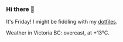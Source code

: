 ### Hi there :wave:

It's Friday! I might be fiddling with my [dotfiles](https://github.com/bewuethr/dotfiles).

Weather in Victoria BC: overcast, at +13°C.
